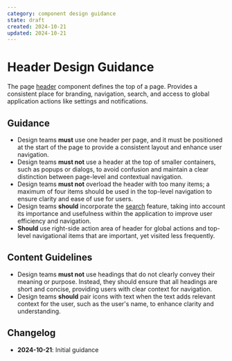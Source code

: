 ```yaml
---
category: component design guidance
state: draft
created: 2024-10-21
updated: 2024-10-21
---
```


# Header Design Guidance

The page [header](https://clarity.design/documentation/header) component defines the top of a page. Provides a consistent place for branding, navigation, search, and access to global application actions like settings and notifications.

## Guidance

- Design teams **must** use one header per page, and it must be positioned at the start of the page to provide a consistent layout and enhance user navigation.
- Design teams **must not** use a header at the top of smaller containers, such as popups or dialogs, to avoid confusion and maintain a clear distinction between page-level and contextual navigation.
- Design teams **must not** overload the header with too many items; a maximum of four items should be used in the top-level navigation to ensure clarity and ease of use for users.
- Design teams **should** incorporate the [search](https://clarity.design/documentation/header#search) feature, taking into account its importance and usefulness within the application to improve user efficiency and navigation.
- **Should** use right-side action area of header for global actions and top-level navigational items that are important, yet visited less frequently.

## Content Guidelines

- Design teams **must not** use headings that do not clearly convey their meaning or purpose. Instead, they should ensure that all headings are short and concise, providing users with clear context for navigation.
- Design teams **should** pair icons with text when the text adds relevant context for the user, such as the user's name, to enhance clarity and understanding.

## Changelog

- **2024-10-21**: Initial guidance
